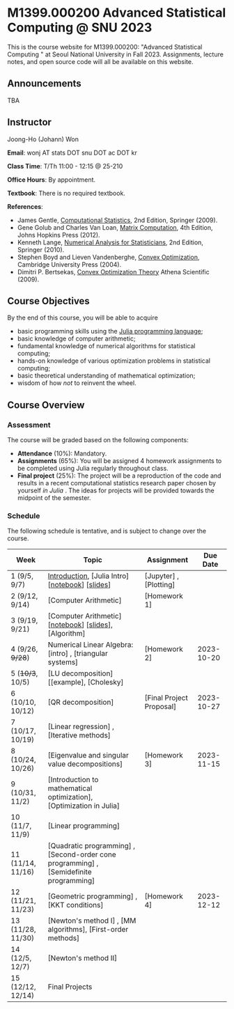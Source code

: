 # M1399.000200 Advanced Statistical Computing @ SNU 2023

This is the course website for M1399.000200: "Advanced Statistical Computing " at Seoul National University in Fall 2023. Assignments, lecture notes, and open source code will all be available on this website.

## Announcements

TBA

## Instructor 

Joong-Ho (Johann) Won

**Email**: wonj AT stats DOT snu DOT ac DOT kr

**Class Time**: T/Th 11:00 - 12:15 @ 25-210

**Office Hours**: By appointment.

**Textbook**: There is no required textbook.

**References**: 

- James Gentle, [Computational Statistics](https://link.springer.com/book/10.1007%2F978-0-387-98144-4), 2nd Edition, Springer (2009).
- Gene Golub and Charles Van Loan, [Matrix Computation](https://www.amazon.com/Computations-Hopkins-Studies-Mathematical-Sciences/dp/1421407949/ref=sr_1_1?keywords=matrix+computation+golub&qid=1567157884&s=gateway&sr=8-1), 4th Edition, Johns Hopkins Press (2012).
- Kenneth Lange, [Numerical Analysis for Statisticians](https://link.springer.com/book/10.1007%2F978-1-4419-5945-4), 2nd Edition, Springer (2010).
- Stephen Boyd and Lieven Vandenberghe, [Convex Optimization](https://web.stanford.edu/~boyd/cvxbook/), Cambridge University Press (2004).
- Dimitri P. Bertsekas, [Convex Optimization Theory](http://www.athenasc.com/convexduality.html) Athena Scientific (2009).
	

## Course Objectives

By the end of this course, you will be able to acquire

- basic programming skills using the [Julia programming language](https://julialang.org);
- basic knowledge of computer arithmetic;
- fundamental knowledge of numerical algorithms for statistical computing;
- hands-on knowledge of various optimization problems in statistical computing;
- basic theoretical understanding of mathematical optimization;
- wisdom of how *not* to reinvent the wheel.

## Course Overview

### Assessment

The course will be graded based on the following components:

- **Attendance** (10%): Mandatory.
- **Assignments** (65%): You will be assigned 4 homework assignments to be completed using Julia regularly throughout class. 
- **Final project** (25%): The project will be a reproduction of the code and results in a recent computational statistics research paper chosen by yourself *in Julia* . The ideas for projects will be provided towards the midpoint of the semester.

### Schedule

The following schedule is tentative, and is subject to change over the course.

| Week | Topic | Assignment | Due Date |
| --- | --- | --- | --- | 
| 1 (9/5, 9/7)      | [Introduction](./lectures/01-intro/intro.html), [Julia Intro]<!--(https://mybinder.org/v2/gh/won-j/M1399_000200-2023fall/master?filepath=lectures/02-juliaintro/juliaintro1.ipynb)--> [[notebook](./lectures/02-juliaintro/julia101.ipynb)] [[slides](./lectures/02-juliaintro/julia101.html)] | [Jupyter]<!--(https://mybinder.org/v2/gh/won-j/M1399_000200-2023fall/master?filepath=lectures/02-juliaintro/jupyter.ipynb)--> <!--[[notebook](./lectures/02-juliaintro/jupyter.ipynb)]-->, [Plotting]<!--(https://mybinder.org/v2/gh/won-j/M1399_000200-2023fall/master?filepath=lectures/02-juliaintro/juliaplots.ipynb)--> <!--[[notebook](./lectures/02-juliaintro/juliaplots.ipynb)]-->  |  | 
| 2 (9/12, 9/14)    | [Computer Arithmetic]<!--(https://mybinder.org/v2/gh/won-j/M1399_000200-2023fall/master?filepath=lectures/03-arith/arith.ipynb)--> <!--[[notebook](./lectures/03-arith/arith.ipynb)]--> | [Homework 1]<!--(./hw/hw1/hw01.html)--> <!--[[notebook](./hw/hw1/hw01.ipynb)]--> |  |
| 3 (9/19, 9/21)    | [Computer Arithmetic]<!--(https://mybinder.org/v2/gh/won-j/M1399_000200-2023fall/master?filepath=lectures/03-arith/arith.ipynb)--> [[notebook](./lectures/03-arith/arith.ipynb)] [[slides](./lectures/03-arith/arithm.html)], [Algorithm]<!--(https://mybinder.org/v2/gh/won-j/M1399_000200-2023fall/master?filepath=lectures/04-algo/algo.ipynb)--> <!--[[notebook](./lectures/04-algo/algo.ipynb)]--> |  |  |
| 4 (9/26, ~~9/28~~)    | Numerical Linear Algebra: [intro]<!--(https://mybinder.org/v2/gh/won-j/M1399_000200-2023fall/master?filepath=lectures/05-numalgintro/numalgintro.ipynb)--> <!--[[notebook](./lectures/05-numalgintro/numalgintro.ipynb)]-->, [triangular systems]<!--(https://mybinder.org/v2/gh/won-j/M1399_000200-2023fall/master?filepath=lectures/06-trisys/trisys.ipynb)--> <!--[[notebook](./lectures/06-trisys/trisys.ipynb)]--> | [Homework 2]<!--(./hw/hw2/hw02.html)--> <!--[[notebook](./hw/hw2/hw02.ipynb)]--> | 2023-10-20  |
| 5 (~~10/3~~, 10/5)    | [LU decomposition]<!--(https://mybinder.org/v2/gh/won-j/M1399_000200-2023fall/master?filepath=lectures/07-gelu/gelu.ipynb)--> <!--[[notebook](./lectures/07-gelu/gelu.ipynb)]--> [[example]<!--(./lectures/07-gelu/gelu.pdf)]-->, [Cholesky]<!--(https://mybinder.org/v2/gh/won-j/M1399_000200-2023fall/master?filepath=lectures/08-chol/chol.ipynb)--> <!--[[notebook](./lectures/08-chol/chol.ipynb)]--> |  |  |
| 6 (10/10, 10/12)  | [QR decomposition]<!--(https://mybinder.org/v2/gh/won-j/M1399_000200-2023fall/master?filepath=lectures/09-qr/qr.ipynb)--> <!--[[notebook](./lectures/09-qr/qr.ipynb)]-->  | [Final Project Proposal]<!--(./project/project.md)-->  | 2023-10-27  |
| 7 (10/17, 10/19)  | [Linear regression]<!--(https://mybinder.org/v2/gh/won-j/M1399_000200-2023fall/master?filepath=lectures/10-linreg/linreg.ipynb)--> <!--[[notebook](./lectures/10-linreg/linreg.ipynb)]-->, [Iterative methods]<!--(https://mybinder.org/v2/gh/won-j/M1399_000200-2023fall/master?filepath=lectures/11-iterative/iterative.ipynb)--> <!--[[notebook](./lectures/11-iterative/iterative.ipynb)]--> |  |  |
| 8 (10/24, 10/26)  | [Eigenvalue and singular value decompositions]<!--(https://mybinder.org/v2/gh/won-j/M1399_000200-2023fall/master?filepath=lectures/13-eigsvd/eigsvd.ipynb)--> <!--[[notebook](./lectures/13-eigsvd/eigsvd.ipynb)]--> | [Homework 3]<!--(./hw/hw3/hw03.html)--> <!--[[notebook](./hw/hw3/hw03.ipynb)]--> | 2023-11-15 |
| 9 (10/31, 11/2)   | [Introduction to mathematical optimization]<!--(./lectures/14-optmintro/optmintro.html)-->, [Optimization in Julia]<!--(https://mybinder.org/v2/gh/won-j/M1399_000200-2023fall/master?filepath=lectures/15-juliaopt/juliaopt.ipynb)--> <!--[[notebook](./lectures/15-juliaopt/juliaopt.ipynb)--> |  |  |
| 10 (11/7, 11/9) | [Linear programming]<!--(https://mybinder.org/v2/gh/won-j/M1399_000200-2023fall/master?filepath=lectures/16-lp/lp.ipynb)--> <!--[[notebook](./lectures/16-lp/lp.ipynb)--> |  |  |
| 11 (11/14, 11/16) | [Quadratic programming]<!--(https://mybinder.org/v2/gh/won-j/M1399_000200-2023fall/master?filepath=lectures/17-qp/qp.ipynb)--> <!--[[notebook](./lectures/17-qp/qp.ipynb)-->, [Second-order cone programming]<!--(https://mybinder.org/v2/gh/won-j/M1399_000200-2023fall/master?filepath=lectures/18-socp/socp.ipynb)--> <!--[[notebook](./lectures/18-socp/socp.ipynb)]-->, [Semidefinite programming]<!--(https://mybinder.org/v2/gh/won-j/M1399_000200-2023fall/master?filepath=lectures/19-sdp/sdp.ipynb)--> <!--[[notebook](./lectures/19-sdp/sdp.ipynb)]--> |  |  |
| 12 (11/21, 11/23) | [Geometric programming]<!--(https://mybinder.org/v2/gh/won-j/M1399_000200-2023fall/master?filepath=lectures/20-gp/gp.ipynb)--> <!--[[notebook](./lectures/20-gp/gp.ipynb)-->, [KKT conditions]<!--(./lectures/21-kkt/kkt.html)--> | [Homework 4]<!--(./hw/hw4/hw04.html)--> <!--[[notebook](./hw/hw4/hw04.ipynb)]--> <!--[[corrupted image]](./hw/hw4/barbara128noisy.png)--> | 2023-12-12 |
| 13 (11/28, 11/30)   | [Newton's method I]<!--(https://mybinder.org/v2/gh/won-j/M1399_000200-2023fall/master?filepath=lectures/22-newton/newton.ipynb)--> <!--[[notebook](./lectures/22-newton/newton.ipynb)]-->, [MM algorithms]<!--(./lectures/24-mm/mm.html)-->, [First-order methods]<!--(./lectures/23-first/first.html)--> |  |  |
| 14 (12/5, 12/7)  | [Newton's method II]<!--(./lectures/22-newton/newton_constr.html)-->      |  |  |
| 15 (12/12, 12/14)  | Final Projects      |  |  |


<!--| 2 (9/6, 9/8)     | [Julia Intro II](https://mybinder.org/v2/gh/won-j/M1399_000200-2023fall/master?filepath=lectures/02-juliaintro/juliaintro2.ipynb) [[notebook](./lectures/02-juliaintro/juliaintro2.ipynb)] | [Homework 1](./hw/hw1/hw01.html) [[notebook](./hw/hw1/hw01.ipynb)] | 2023-09-26 | -->
